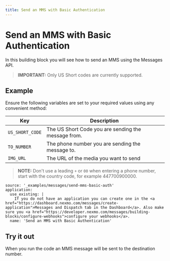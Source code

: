 ```yaml
---
title: Send an MMS with Basic Authentication
---
```


# Send an MMS with Basic Authentication

In this building block you will see how to send an MMS using the Messages API.

> **IMPORTANT:** Only US Short codes are currently supported.  

## Example

Ensure the following variables are set to your required values using any convenient method:

Key | Description
-- | --
`US_SHORT_CODE` | The US Short Code you are sending the message from.
`TO_NUMBER` | The phone number you are sending the message to.
`IMG_URL` | The URL of the media you want to send

> **NOTE:** Don't use a leading `+` or `00` when entering a phone number, start with the country code, for example 447700900000.

```building_blocks
source: '_examples/messages/send-mms-basic-auth'
application:
  use_existing: |
    If you do not have an application you can create one in the <a href="https://dashboard.nexmo.com/messages/create-application">Messages and Dispatch tab in the Dashboard</a>. Also make sure you <a href="https://developer.nexmo.com/messages/building-blocks/configure-webhooks">configure your webhooks</a>.
  name: 'Send an MMS with Basic Authentication'
```

## Try it out

When you run the code an MMS message will be sent to the destination number.
